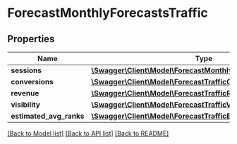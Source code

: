# ForecastMonthlyForecastsTraffic

## Properties
Name | Type | Description | Notes
------------ | ------------- | ------------- | -------------
**sessions** | [**\Swagger\Client\Model\ForecastMonthlyForecastTrafficSessions**](ForecastMonthlyForecastTrafficSessions.md) |  | [optional] 
**conversions** | [**\Swagger\Client\Model\ForecastTrafficConversions**](ForecastTrafficConversions.md) |  | [optional] 
**revenue** | [**\Swagger\Client\Model\ForecastTrafficRevenue**](ForecastTrafficRevenue.md) |  | [optional] 
**visibility** | [**\Swagger\Client\Model\ForecastTrafficVisibility**](ForecastTrafficVisibility.md) |  | [optional] 
**estimated_avg_ranks** | [**\Swagger\Client\Model\ForecastTrafficEstimatedAvgRanks**](ForecastTrafficEstimatedAvgRanks.md) |  | [optional] 

[[Back to Model list]](../../README.md#documentation-for-models) [[Back to API list]](../../README.md#documentation-for-api-endpoints) [[Back to README]](../../README.md)

